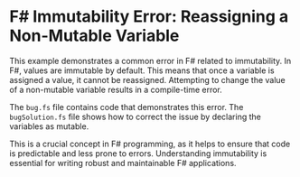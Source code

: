 # F# Immutability Error: Reassigning a Non-Mutable Variable

This example demonstrates a common error in F# related to immutability.  In F#, values are immutable by default. This means that once a variable is assigned a value, it cannot be reassigned.  Attempting to change the value of a non-mutable variable results in a compile-time error.

The `bug.fs` file contains code that demonstrates this error. The `bugSolution.fs` file shows how to correct the issue by declaring the variables as mutable.

This is a crucial concept in F# programming, as it helps to ensure that code is predictable and less prone to errors. Understanding immutability is essential for writing robust and maintainable F# applications.